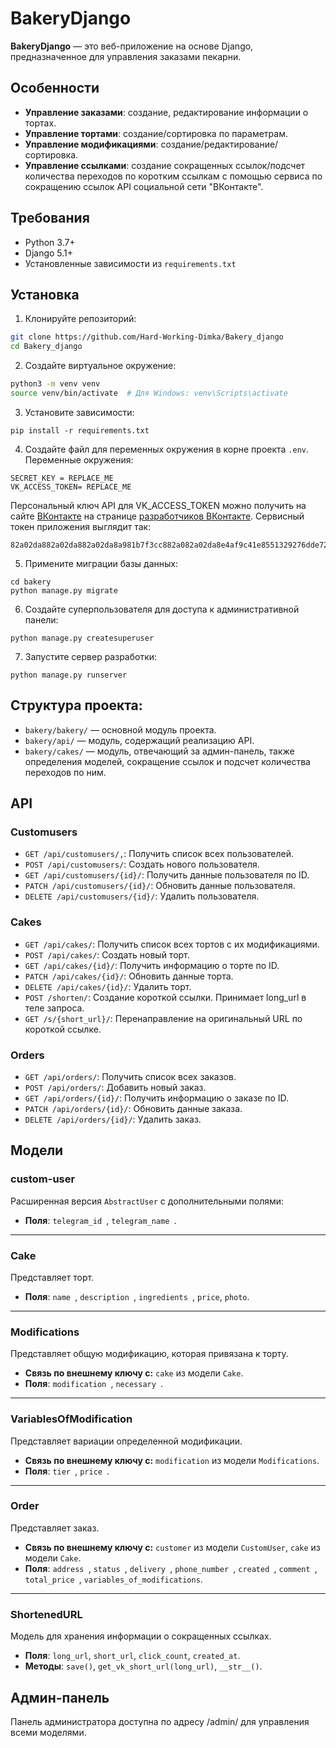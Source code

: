 # BakeryDjango

**BakeryDjango** — это веб-приложение на основе Django, предназначенное для управления заказами пекарни.

## Особенности

- **Управление заказами**: создание, редактирование информации о тортах.
- **Управление тортами**: создание/сортировка по параметрам.
- **Управление модификациями**: создание/редактирование/сортировка.
- **Управление ссылками**: создание сокращенных ссылок/подсчет количества переходов по коротким ссылкам с помощью сервиса по сокращению ссылок API социальной сети "ВКонтакте".

## Требования

- Python 3.7+
- Django 5.1+
- Установленные зависимости из `requirements.txt`

## Установка

1. Клонируйте репозиторий:

```bash
git clone https://github.com/Hard-Working-Dimka/Bakery_django
cd Bakery_django
```

2. Создайте виртуальное окружение:

```bash
python3 -m venv venv
source venv/bin/activate  # Для Windows: venv\Scripts\activate
```

3. Установите зависимости:

```
pip install -r requirements.txt
```

4. Создайте файл для переменных окружения в корне проекта `.env`. Переменные окружения:

```
SECRET_KEY = REPLACE_ME
VK_ACCESS_TOKEN= REPLACE_ME
```
Персональный ключ API для VK_ACCESS_TOKEN можно получить на сайте [ВКонтакте](https://vk.com/) на странице [разработчиков ВКонтакте](https://vk.com/dev).
Сервисный токен приложения выглядит так:
```
82a02da882a02da882a02da8a981b7f3cc882a082a02da8e4af9c41e8551329276dde72.
```
5. Примените миграции базы данных:

```
cd bakery
python manage.py migrate
```

6. Создайте суперпользователя для доступа к административной панели:

```
python manage.py createsuperuser
```

7. Запустите сервер разработки:

```
python manage.py runserver
```

## Структура проекта:

* `bakery/bakery/` — основной модуль проекта.
* `bakery/api/` — модуль, содержащий реализацию API.
* `bakery/cakes/` — модуль, отвечающий за админ-панель, также определения моделей, сокращение ссылок и подсчет количества переходов по ним.

## API

### Customusers

- `GET /api/customusers/,`: Получить список всех пользователей.
- `POST /api/customusers/`: Создать нового пользователя.
- `GET /api/customusers/{id}/`: Получить данные пользователя по ID.
- `PATCH /api/customusers/{id}/`: Обновить данные пользователя.
- `DELETE /api/customusers/{id}/`: Удалить пользователя.

### Cakes

- `GET /api/cakes/`: Получить список всех тортов с их модификациями.
- `POST /api/cakes/`: Создать новый торт.
- `GET /api/cakes/{id}/`: Получить информацию о торте по ID.
- `PATCH /api/cakes/{id}/`: Обновить данные торта.
- `DELETE /api/cakes/{id}/`: Удалить торт.
- `POST /shorten/`: Создание короткой ссылки. Принимает long_url в теле запроса.
- `GET /s/{short_url}/`: Перенаправление на оригинальный URL по короткой ссылке.

### Orders

- `GET /api/orders/`: Получить список всех заказов.
- `POST /api/orders/`: Добавить новый заказ.
- `GET /api/orders/{id}/`: Получить информацию о заказе по ID.
- `PATCH /api/orders/{id}/`: Обновить данные заказа.
- `DELETE /api/orders/{id}/`: Удалить заказ.

## Модели

### custom-user

Расширенная версия `AbstractUser` с дополнительными полями:

- **Поля**: `telegram_id `, `telegram_name `.

---

### Cake

Представляет торт.

- **Поля**: `name `, `description `,  `ingredients `, `price`, `photo`.

---

### Modifications

Представляет общую модификацию, которая привязана к торту.

- **Связь по внешнему ключу с:** `cake` из модели `Cake`.
- **Поля**: `modification `, `necessary `.

---

### VariablesOfModification

Представляет вариации определенной модификации.

- **Связь по внешнему ключу с:** `modification` из модели `Modifications`.
- **Поля**: `tier `, `price `.

---

### Order

Представляет заказ.

- **Связь по внешнему ключу с:** `customer` из модели `CustomUser`, `cake` из модели `Cake`.
- **Поля**: `address `, `status `, `delivery `, `phone_number `, `created `, `comment `, `total_price `,
  `variables_of_modifications`.

---
### ShortenedURL

Модель для хранения информации о сокращенных ссылках.

- **Поля**: `long_url`, `short_url`, `click_count`, `created_at`.
- **Методы**: `save()`, `get_vk_short_url(long_url)`, `__str__()`.

## Админ-панель

Панель администратора доступна по адресу /admin/ для управления всеми моделями.
